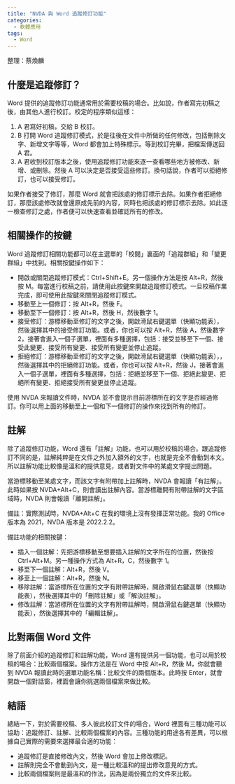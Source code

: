 ```yaml
---
title: "NVDA 與 Word 追蹤修訂功能"
categories:
  - 軟體應用
tags:
  - Word
---
```


整理：蔡煥麟

## 什麼是追蹤修訂？

Word 提供的追蹤修訂功能通常用於需要校稿的場合。比如說，作者寫完初稿之後，由其他人進行校訂。校定的程序類似這樣：

1. A 君寫好初稿，交給 B 校訂。
2. B 打開 Word 追蹤修訂模式，於是往後在文件中所做的任何修改，包括刪除文字、新增文字等等，Word 都會加上特殊標示。等到校訂完畢，把檔案傳送回 A 君。
3. A 君收到校訂版本之後，使用追蹤修訂功能來逐一查看哪些地方被修改、新增、或刪除。然後 A 可以決定是否接受這些修訂。換句話說，作者可以拒絕修訂，也可以接受修訂。

如果作者接受了修訂，那麼 Word 就會把該處的修訂標示去除。如果作者拒絕修訂，那麼該處修改就會還原成先前的內容，同時也把該處的修訂標示去除。如此逐一檢查修訂之處，作者便可以快速查看並確認所有的修改。

## 相關操作的按鍵

Word 追蹤修訂相關功能都可以在主選單的「校閱」裏面的「追蹤群組」和「變更群組」中找到。相關按鍵操作如下：

- 開啟或關閉追蹤修訂模式：Ctrl+Shift+E。另一個操作方法是按 Alt+R，然後按 M。每當進行校稿之前，請使用此按鍵來開啟追蹤修訂模式。一旦校稿作業完成，即可使用此按鍵來關閉追蹤修訂模式。
- 移動至上一個修訂：按 Alt+R，然後 F。
- 移動至下一個修訂：按 Alt+R，然後 H，然後數字 1。
- 接受修訂：游標移動至修訂的文字之後，開啟滑鼠右鍵選單（快顯功能表），然後選擇其中的接受修訂功能。或者，你也可以按 Alt+R，然後 A，然後數字 2，接著會進入一個子選單，裡面有多種選擇，包括：接受並移至下一個、接受此變更、接受所有變更、接受所有變更並停止追蹤。
- 拒絕修訂：游標移動至修訂的文字之後，開啟滑鼠右鍵選單（快顯功能表），，然後選擇其中的拒絕修訂功能。或者，你也可以按 Alt+R，然後 J，接著會進入一個子選單，裡面有多種選擇，包括：拒絕並移至下一個、拒絕此變更、拒絕所有變更、拒絕接受所有變更並停止追蹤。

使用 NVDA 來報讀文件時，NVDA 並不會提示目前游標所在的文字是否經過修訂。你可以用上面的移動至上一個和下一個修訂的操作來找到所有的修訂。

## 註解

除了追蹤修訂功能，Word 還有「註解」功能，也可以用於校稿的場合。跟追蹤修訂不同的是，註解純粹是在文件之外加入額外的文字，也就是完全不會動到本文。所以註解功能比較像是溫和的提供意見，或者對文件中的某處文字提出問題。

當游標移動至某處文字，而該文字有附帶加上註解時，NVDA 會報讀「有註解」。此時如果按 NVDA+Alt+C，則會讀出註解內容。當游標離開有附帶註解的文字區域時，NVDA 則會報讀「離開註解」。

備註：實際測試時，NVDA+Alt+C 在我的環境上沒有發揮正常功能。我的 Office 版本為 2021，NVDA 版本是 2022.2.2。

備註功能的相關按鍵：

- 插入一個註解：先把游標移動至想要插入註解的文字所在的位置，然後按 Ctrl+Alt+M。另一種操作方式為 Alt+R，C，然後數字 1。
- 移至下一個註解：Alt+R，然後 V。
- 移至上一個註解：Alt+R，然後 N。
- 移除註解：當游標所在位置的文字有附帶註解時，開啟滑鼠右鍵選單（快顯功能表），然後選擇其中的「刪除註解」或「解決註解」。
- 修改註解：當游標所在位置的文字有附帶註解時，開啟滑鼠右鍵選單（快顯功能表），然後選擇其中的「編輯註解」。

## 比對兩個 Word 文件

除了前面介紹的追蹤修訂和註解功能，Word 還有提供另一個功能，也可以用於校稿的場合：比較兩個檔案。操作方法是在 Word 中按 Alt+R，然後 M，你就會聽到 NVDA 報讀此時的選單功能名稱：比較文件的兩個版本。此時按 Enter，就會開啟一個對話窗，裡面會讓你挑選兩個檔案來做比較。

## 結語

總結一下，對於需要校稿、多人彼此校訂文件的場合，Word 裡面有三種功能可以協助：追蹤修訂、註解、比較兩個檔案的內容。三種功能的用途各有差異，可以根據自己實際的需要來選擇最合適的功能：

- 追蹤修訂是直接修改內文，然後 Word 會加上修改標記。
- 註解則完全不會動到內文，是一種比較溫和的提出修改意見的方式。
- 比較兩個檔案則是最溫和的作法，因為是兩份獨立的文件來比較。